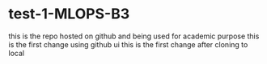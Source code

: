 # test-1-MLOPS-B3
this is the repo hosted on github and being used for academic purpose
this is the first change using github ui
this is the first change after cloning to local